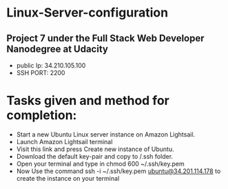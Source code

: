 # Linux-Server-configuration

## Project 7 under the Full Stack Web Developer Nanodegree at Udacity

* public Ip: 34.210.105.100
* SSH PORT: 2200
# Tasks given and method for completion:

* Start a new Ubuntu Linux server instance on Amazon Lightsail.
* Launch Amazon Lightsail terminal
* Visit this link and press Create new instance of Ubuntu.
* Download the default key-pair and copy to /.ssh folder.
* Open your terminal and type in chmod 600 ~/.ssh/key.pem
* Now Use the command ssh -i ~/.ssh/key.pem ubuntu@34.201.114.178 to create the instance on your terminal
